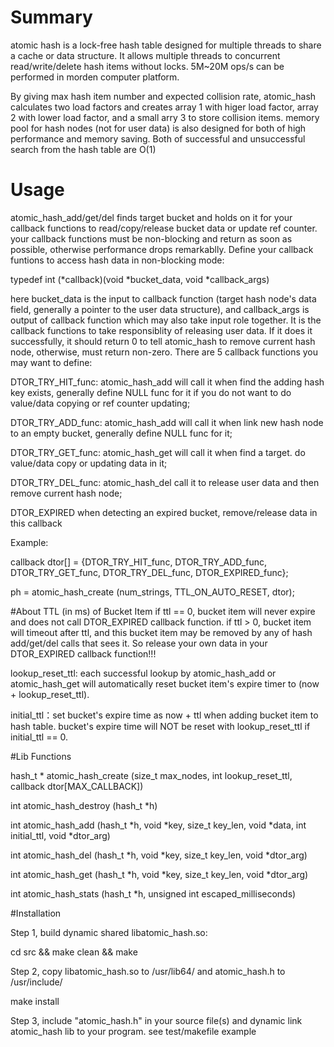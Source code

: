 # Summary
atomic hash is a lock-free hash table designed for multiple threads to share a cache or data structure. It allows multiple threads to concurrent read/write/delete hash items without locks. 5M~20M ops/s can be performed in morden computer platform.

By giving max hash item number and expected collision rate, atomic_hash calculates two load factors and creates array 1 with higer load factor, array 2 with lower load factor, and a small arry 3 to store collision items. memory pool for hash nodes (not for user data) is also designed for both of high performance and memory saving. Both of successful and unsuccessful search from the hash table are O(1)

# Usage
atomic_hash_add/get/del finds target bucket and holds on it for your callback functions to read/copy/release bucket data or update ref counter. your callback functions must be non-blocking and return as soon as possible, otherwise performance drops remarkablly. Define your callback funtions to access hash data in non-blocking mode: 

typedef int (*callback)(void *bucket_data, void *callback_args)

here bucket_data is the input to callback function (target hash node's data field, generally a pointer to the user data structure), and callback_args is output of callback function which may also take input role together. It is the callback functions to take responsiblity of releasing user data. If it does it successfully, it should return 0 to tell atomic_hash to remove current hash node, otherwise, must return non-zero. There are 5 callback functions you may want to define:

DTOR_TRY_HIT_func: atomic_hash_add will call it when find the adding hash key exists, generally define NULL func for it if you do not want to do value/data copying or ref counter updating;

DTOR_TRY_ADD_func: atomic_hash_add will call it when link new hash node to an empty bucket, generally define NULL func for it;

DTOR_TRY_GET_func: atomic_hash_get will call it when find a target. do value/data copy or updating data in it;

DTOR_TRY_DEL_func: atomic_hash_del call it to release user data and then remove current hash node;

DTOR_EXPIRED when detecting an expired bucket, remove/release data in this callback

Example:

callback dtor[] = {DTOR_TRY_HIT_func, DTOR_TRY_ADD_func, DTOR_TRY_GET_func, DTOR_TRY_DEL_func, DTOR_EXPIRED_func};

ph = atomic_hash_create (num_strings, TTL_ON_AUTO_RESET, dtor);

#About TTL (in ms) of Bucket Item
if ttl == 0, bucket item will never expire and does not call DTOR_EXPIRED callback function. if ttl > 0, bucket item will timeout after ttl, and this bucket item may be removed by any of hash add/get/del calls that sees it. So release your own data in your DTOR_EXPIRED callback function!!!

lookup_reset_ttl: each successful lookup by atomic_hash_add or atomic_hash_get will automatically reset bucket item's expire timer to (now + lookup_reset_ttl).

initial_ttl：set bucket's expire time as now + ttl when adding bucket item to hash table. bucket's expire time will NOT be reset with lookup_reset_ttl if initial_ttl == 0.

#Lib Functions

hash_t * atomic_hash_create (size_t max_nodes, int lookup_reset_ttl, callback dtor[MAX_CALLBACK])

int atomic_hash_destroy (hash_t *h)

int atomic_hash_add (hash_t *h, void *key, size_t key_len, void *data, int initial_ttl, void *dtor_arg)

int atomic_hash_del (hash_t *h, void *key, size_t key_len, void *dtor_arg)

int atomic_hash_get (hash_t *h, void *key, size_t key_len, void *dtor_arg)

int atomic_hash_stats (hash_t *h, unsigned int escaped_milliseconds)


#Installation

Step 1, build dynamic shared libatomic_hash.so: 

cd src && make clean && make


Step 2, copy libatomic_hash.so to /usr/lib64/ and atomic_hash.h to /usr/include/

make install


Step 3, include "atomic_hash.h" in your source file(s) and dynamic link atomic_hash lib to your program. see test/makefile example
